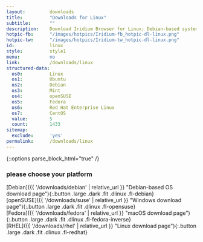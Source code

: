 ```yaml
---
layout:			downloads
title:			"Downloads for Linux"
subtitle:		""
description:	Download Iridium Browser for Linux; Debian-based systems, openSUSE Leap 42.3 and 15.0, Fedora 27 or higher and Red Hat Enterprise Linux 7 / CentOS 7 or higher.
hotpic-fb:		"/images/hotpics/Iridium-fb_hotpic-dl-linux.png"
hotpic-tw:		"/images/hotpics/Iridium-tw_hotpic-dl-linux.png"
id:				linux
style:			style1
menu:			no
link:			/downloads/linux
structured-data:
  os0:			Linux
  os1:			Ubuntu
  os2:			Debian
  os3:			Mint
  os4:			openSUSE
  os5:			Fedora
  os6:			Red Hat Enterprise Linux
  os7:			CentOS
  value:		5
  count:		1433
sitemap:
  exclude:		'yes'
permalink:		/downloads/linux
---
```


{::options parse_block_html="true" /}
<h3>please choose your platform</h3>
<div class="container w-50">
<div class="row gtr-uniform gtr-100">
<div class="col-6 col-12-small">
[Debian]({{ '/downloads/debian' | relative_url }} "Debian-based OS download page"){:.button .large .dark .fit .dlinux .fl-debian}
</div>
<div class="col-6 col-12-small">
[openSUSE]({{ '/downloads/suse' | relative_url }} "Windows download page"){:.button .large .dark .fit .dlinux .fl-opensuse}
</div>
<div class="col-6 col-12-small">
[Fedora]({{ '/downloads/fedora' | relative_url }} "macOS download page"){:.button .large .dark .fit .dlinux .fl-fedora-inverse}
</div>
<div class="col-6 col-12-small">
[RHEL]({{ '/downloads/rhel' | relative_url }} "Linux download page"){:.button .large .dark .fit .dlinux .fl-redhat}
</div>
</div>
</div>